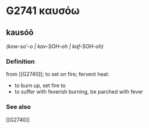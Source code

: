 # G2741 καυσόω

## kausóō

_(kow-so'-o | kav-SOH-oh | kaf-SOH-oh)_

### Definition

from [[G2740]]; to set on fire; fervent heat.

- to burn up, set fire to
- to suffer with feverish burning, be parched with fever

### See also

[[G2740]]

